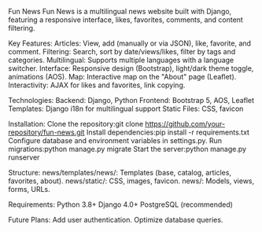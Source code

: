Fun News
Fun News is a multilingual news website built with Django, featuring a responsive interface, likes, favorites, comments, and content filtering.

Key Features:
Articles: View, add (manually or via JSON), like, favorite, and comment.
Filtering: Search, sort by date/views/likes, filter by tags and categories.
Multilingual: Supports multiple languages with a language switcher.
Interface: Responsive design (Bootstrap), light/dark theme toggle, animations (AOS).
Map: Interactive map on the "About" page (Leaflet).
Interactivity: AJAX for likes and favorites, link copying.

Technologies:
Backend: Django, Python
Frontend: Bootstrap 5, AOS, Leaflet
Templates: Django i18n for multilingual support
Static Files: CSS, favicon

Installation:
Clone the repository:git clone https://github.com/your-repository/fun-news.git
Install dependencies:pip install -r requirements.txt
Configure database and environment variables in settings.py.
Run migrations:python manage.py migrate
Start the server:python manage.py runserver

Structure:
news/templates/news/: Templates (base, catalog, articles, favorites, about).
news/static/: CSS, images, favicon.
news/: Models, views, forms, URLs.

Requirements:
Python 3.8+
Django 4.0+
PostgreSQL (recommended)

Future Plans:
Add user authentication.
Optimize database queries.



